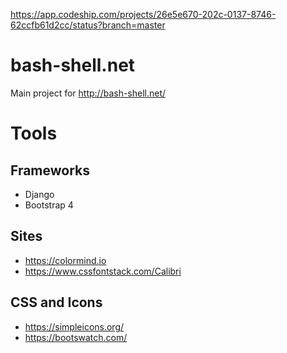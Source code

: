 https://app.codeship.com/projects/26e5e670-202c-0137-8746-62ccfb61d2cc/status?branch=master

# bash-shell.net
Main project for http://bash-shell.net/


# Tools

## Frameworks
* Django
* Bootstrap 4

## Sites
* https://colormind.io
* https://www.cssfontstack.com/Calibri

## CSS and Icons
* https://simpleicons.org/
* https://bootswatch.com/
